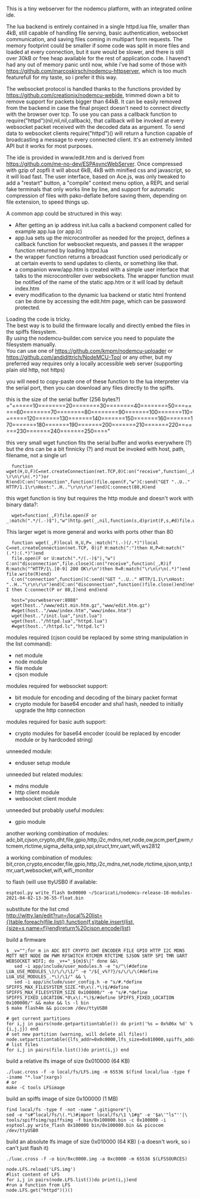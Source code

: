 This is a tiny webserver for the nodemcu platform, with an integrated online ide.  

The lua backend is entirely contained in a single httpd.lua file, smaller than 4kB, still capable of handling file serving, basic authentication, websocket communication, and saving files coming in multipart form requests. The memory footprint could be smaller if some code was split in more files and loaded at every connection, but it sure would be slower, and there is still over 30kB or free heap available for the rest of application code. I havend't had any out of memory panic until now, while i've had some of those with https://github.com/marcoskirsch/nodemcu-httpserver, which is too much featurefull for my taste, so i prefer it this way.  

The websocket protocol is handled thanks to the functions provided by https://github.com/creationix/nodemcu-webide, trimmed down a bit to remove support for packets bigger than 64kB. It can be easily removed from the backend in case the final project doesn't need to connect directly with the browser over tcp. To use you can pass a callback function to require("httpd")(nil,nil,nil,callback), that callback will be invoked at every websocket packet received with the decoded data as argument. To send data to websocket clients require("httpd")() will return a function capable of broadcasting a message to every connected client. It's an extremely limited API but it works for most purposes.  

The ide is provided in www/edit.htm and is derived from https://github.com/me-no-dev/ESPAsyncWebServer. Once compressed with gzip of zopfli it will about 6kB, 4kB with minified css and javascript, so it will load fast. The user interface, based on Ace.js, was only tweaked to add a "restart" button, a "compile" context menu option, a REPL and serial fake terminals that only works line by line, and support for automatic compression of files with pako-deflate before saving them, depending on file extension, to speed things up.  

A common app could be structured in this way:  

 * After getting an ip address init.lua calls a backend component called for example app.lua (or app.lc)
 * app.lua sets up the microcontroller as needed for the project, defines a callback function for websocket requests, and passes it the wrapper function returned by loading httpd.lua
 * the wrapper function returns a broadcast function used periodically or at certain events to send updates to clients, or something like that.
 * a companion www/app.htm is created with a simple user interface that talks to the microcontroller over websockets. The wrapper function must be notified of the name of the static app.htm or it will load by default index.htm
 * every modification to the dynamic lua backend or static html frontend can be done by accessing the edit.htm page, which can be password protected.

Loading the code is tricky.  
The best way is to build the firmware locally and directly embed the files in the spiffs filesystem.  
By using the nodemcu-builder.com service you need to populate the filesystem manually.  
You can use one of https://github.com/kmpm/nodemcu-uploader or https://github.com/andidittrich/NodeMCU-Tool or any other, but my preferred way requires only a locally accessible web server (supporting plain old http, not https)  

you will need to copy-paste one of these function to the lua interpreter via the serial port, then you can download any files directly to the spiffs.  

this is the size of the serial buffer (256 bytes?)
="======10========20========30========40========50========60========70========80========90=======100=======110=======120=======130=======140=======150=======160=======170=======180=======190=======200=======210=======220=======230=======240=======250===="

this very small wget function fits the serial buffer and works everywhere (?) but the dns can be a bit finnicky (?) and must be invoked with host, path, filename, not a single url
```
  function wget(H,U,F)C=net.createConnection(net.TCP,0)C:on("receive",function(_,R)file.write(R:match("^HTTP/1.-\r\n\r\n(.*)")or R)end)C:on("connection",function()file.open(F,"w")C:send("GET "..U.." HTTP/1.1\r\nHost:"..H.."\r\n\r\n")end)C:connect(80,H)end  
```
this wget function is tiny but requires the http module and doesn't work with binary data?:
```
  wget=function(_,F)file.open(F or _:match(".*/(.-)$"),"w")http.get(_,nil,function(s,d)print(F,s,#d)file.write(d)end)end
```
This larger wget is more general and works with ports other than 80
```
  function wget(_,F)local H,U,P=_:match("(.-)(/.*)")local C=net.createConnection(net.TCP, 0)if H:match(":")then H,P=H:match("(.*):(.*)")end  
  file.open(F or U:match(".*/(.-)$"),"w") C:on("disconnection",file.close)C:on("receive",function(_,R)if R:match("^HTTP/1\.[0-9] 200 OK\r\n")then R=R:match("\r\n\r\n(.*)")end file.write(R)end)  
  C:on("connection",function()C:send("GET "..U.." HTTP/1.1\r\nHost: "..H.."\r\n\r\n")end)C:on("disconnection",function()file.close()end)net.dns.resolve(H,function(_,I)if I then C:connect(P or 80,I)end end)end
```
```
  host="yourwebserver:8080"
  wget(host.."/www/edit.min.htm.gz","www/edit.htm.gz")
  #wget(host.."/www/index.htm","www/index.htm")
  wget(host.."/init.lua","init.lua")
  wget(host.."/httpd.lua","httpd.lua")
  #wget(host.."/httpd.lc","httpd.lc")
```

modules required (cjson could be replaced by some string manipulation in the list command):

- net module
- node module
- file module
- cjson module

modules required for websocket support:

- bit module for encoding and decoding of the binary packet format
- crypto module for base64 encoder and sha1 hash, needed to initially upgrade the http connection

modules required for basic auth support:

 - crypto modules for base64 encoder (could be replaced by encoder module or by hardcoded string)

unneeded module:

- enduser setup module

unneeded but related modules:

- mdns module
- http client module
- websocket client module

unneeded but probably useful modules:

- gpio module

another working combination of modules:
adc,bit,cjson,crypto,dht,file,gpio,http,i2c,mdns,net,node,ow,pcm,perf,pwm,rtcmem,rtctime,sigma_delta,sntp,spi,struct,tmr,uart,wifi,ws2812

a working combination of modules:
bit,cron,crypto,encoder,file,gpio,http,i2c,mdns,net,node,rtctime,sjson,sntp,tmr,uart,websocket,wifi,wifi_monitor

to flash (will use ttyUSB0 if available:
```
esptool.py write_flash 0x00000 ~/Scaricati/nodemcu-release-18-modules-2021-04-02-13-36-55-float.bin
```

substitute for the list cmd  
http://witty.lan/edit?run=/local%20list={}table.foreach(file.list(),function(f,s)table.insert(list,{size=s,name=f})end)return%20cjson.encode(list)  


build a firmware
```
$ _v="";for m in ADC BIT CRYPTO DHT ENCODER FILE GPIO HTTP I2C MDNS MQTT NET NODE OW PWM RFSWITCH RTCMEM RTCTIME SJSON SNTP SPI TMR UART WEBSOCKET WIFI; do _v+="_${m}$\|" done &&\
   sed -i app/include/user_modules.h -e "s/^\(#define LUA_USE_MODULES_\)/\/\/\1/" -e "/${_v%??}/s/\/\/\(#define LUA_USE_MODULES_.*\)/\1/" && \
   sed -i app/include/user_config.h -e "s/#.*define SPIFFS_MAX_FILESYSTEM_SIZE.*0\x\(.*\)$/#define SPIFFS_MAX_FILESYSTEM_SIZE 0x100000/" -e "s/#.*define SPIFFS_FIXED_LOCATION.*0\x\(.*\)$/#define SPIFFS_FIXED_LOCATION 0x100000/" && make && ls -l bin
$ make flash4m && picocom /dev/ttyUSB0
```

```
# get current partitions
for i,j in pairs(node.getpartitiontable()) do print('%s = 0x%06x %d' % {i,j,j}) end
# set new partition (warning, will delete all files!)
node.setpartitiontable({lfs_addr=0x0c0000,lfs_size=0x010000,spiffs_addr=0x100000,spiffs_size=0x100000})
# list files
for i,j in pairs(file.list())do print(i,j) end
```

build a relative lfs image of size 0x010000 (64 KB)
```
./luac.cross -f -o local/fs/LFS.img -m 65536 $(find local/lua -type f -iname "*.lua"|xargs)
# or 
make -C tools LFSimage
```
build an spiffs image of size 0x100000 (1 MB)
```
find local/fs -type f -not -name ".gitignore"|\
sed -e "s#^local/fs/\(.*\)#import local/fs/\1 \1#g" -e '$a\'"ls"''|\
tools/spiffsimg/spiffsimg -f bin/0x100000.bin -c 0x100000 -i
esptool.py write_flash 0x100000 bin/0x100000.bin && picocom /dev/ttyUSB0
```

build an absolute lfs image of size 0x010000 (64 KB) (-a doesn't work, so i can't just flash it)
```
./luac.cross -f -o bin/0xc0000.img -a 0xc0000 -m 65536 $(LFSSOURCES)
```

```
node.LFS.reload('LFS.img')
#list content of LFS
for i,j in pairs(node.LFS.list())do print(i,j)end
#run a function from LFS
node.LFS.get("httpd")()()

```

